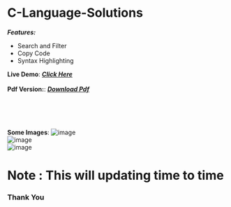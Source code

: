 # C-Language-Solutions
***Features:***<br>
- Search and Filter<br>
- Copy Code
- Syntax Highlighting

**Live Demo**:
***<a href="https://technical-vandar-885.github.io/C-Language-Solutions/">Click Here</a>***<br><br>
**Pdf Version:**:
***<a href="https://drive.google.com/file/d/1HYt-ki7V-hbtpg-tWNMet3vs5wdi-GjD/view?usp=sharing">Download Pdf</a>***

<br><br><br><br>
**Some Images**:
![image](https://user-images.githubusercontent.com/73782935/131237881-f33388f2-88a7-4b06-8ed6-8568bb112e4d.png)
<br>![image](https://user-images.githubusercontent.com/73782935/131237887-726abd96-f78c-4393-bc3d-6cefae2ca2ec.png)
<br>
![image](https://user-images.githubusercontent.com/73782935/131237894-31327ae5-0b7c-470c-9e5c-5cc72f8a8a80.png)

# Note : This will updating time to time





### Thank You













